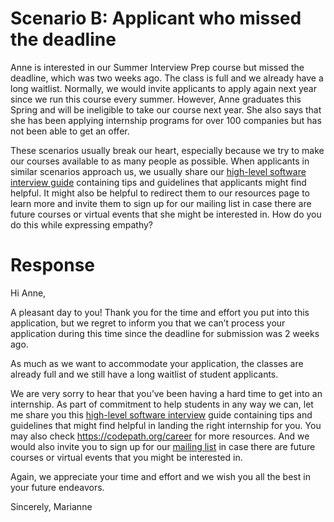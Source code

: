 # Scenario B: Applicant who missed the deadline
Anne is interested in our Summer Interview Prep course but missed the deadline, which was two weeks ago. The class is full and we already have a long waitlist. Normally, we would invite applicants to apply again next year since we run this course every summer. However, Anne graduates this Spring and will be ineligible to take our course next year. She also says that she has been applying internship programs for over 100 companies but has not been able to get an offer.

These scenarios usually break our heart, especially because we try to make our courses available to as many people as possible. When applicants in similar scenarios approach us, we usually share our [high-level software interview guide](https://https://hackmd.io/@nesquena/HJN9k17sm?type=view) containing tips and guidelines that applicants might find helpful. It might also be helpful to redirect them to our resources page to learn more and invite them to sign up for our mailing list in case there are future courses or virtual events that she might be interested in. How do you do this while expressing empathy?

# Response
Hi Anne, 

A pleasant day to you! Thank you for the time and effort you put into this application, but we regret to inform you that we can’t process your application during this time since the deadline for submission was 2 weeks ago.

As much as we want to accommodate your application, the classes are already full and we still have a long waitlist of student applicants. 

We are very sorry to hear that you’ve been having a hard time to get into an internship. As part of commitment to help students in any way we can, let me share you this [high-level software interview](https://hackmd.io/@nesquena/HJN9k17sm?type=view) guide containing tips and guidelines that might find helpful in landing the right internship for you. You may also check https://codepath.org/career for more resources. And we would also invite you to sign up for our [mailing list](https://share.hsforms.com/13eMw75S6QI6RshllnBpUJw36gst)  in case there are future courses or virtual events that you might be interested in.

Again, we appreciate your time and effort and we wish you all the best in your future endeavors.

Sincerely,
Marianne



